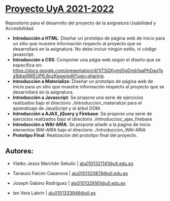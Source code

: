 # [Proyecto UyA 2021-2022](https://tanafc.github.io/proyecto_uya21-22/)
Repositorio para el desarrollo del proyecto de la asignatura Usabilidad y Accesibilidad.
* __Introducción a HTML__: Diseñar un prototipo de página web de inicio para un sitio que muestre información respecto al proyecto que se desarrollará en la asignatura. No debe incluir ningún estilo, ni código javascript.
* __Introducción a CSS__: Componer una págia web según el diseño que se especifica en: https://docs.google.com/presentation/d/1tTSQXymti5gDmb1qaPhDaq7pa1bbw9WEUPfL6pzKeaw/edit?usp=sharing.
* __Introducción a Materialize__: Diseñar un prototipo de página web de inicio para un sitio que muestre información respecto al proyecto que se desarrollará en la asignatura. 
* __Introducción a Javascript__: Se propone una serie de ejercicios realizados bajo el directorio ./introduccion_materialize para el aprendizaje de JavaScript y el árbol DOM.
* __Introducción a AJAX, jQuery y Firebase__: Se propone una serie de ejercicios realizados bajo el directorio ./introduccioc_ajax_firebase
* __Introducción a WAI-ARIA__: Se propone añadir a la pagina de inicio elementos WAI-ARIA bajo el directorio ./introduccion_WAI-ARIA
* __Prototipo Final__: Realización del prototipo final del proyecto.

## Autores:

* Vlatko Jesús Marchán Sekulic | alu0101321141@ull.edu.es

* Tanausú Falcón Casanova      | alu0101320878@ull.edu.es

* Joseph Gabino Rodríguez      | alu0101329161@ull.edu.es

* Ian Vera Labrin              | alu0101333946@ull.es
